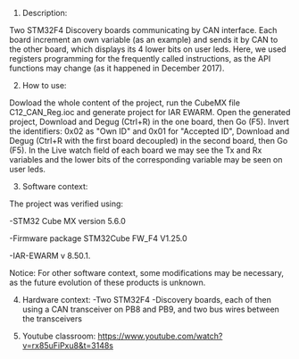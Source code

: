 1. Description:

Two STM32F4 Discovery boards communicating by CAN interface. Each board increment an own variable (as an example) and
sends it by CAN to the other board, which displays its 4 lower bits on user leds. 
Here, we used registers programming for the frequently called instructions, as the API functions may change (as it happened in December 2017). 

2. How to use:

Dowload the whole content of the project, run the CubeMX file C12_CAN_Reg.ioc and generate project for IAR EWARM. 
Open the generated project, Download and Degug (Ctrl+R) in the one board, then Go (F5). 
Invert the identifiers: 0x02 as "Own ID" and 0x01 for "Accepted ID", Download and Degug (Ctrl+R with the first board decoupled) in the second board, then Go (F5). 
In the Live watch field of each board we may see the Tx and Rx variables and the lower bits of the corresponding variable may be seen on user leds. 

3. Software context:

The project was verified using:

-STM32 Cube MX version 5.6.0

-Firmware package STM32Cube FW_F4 V1.25.0

-IAR-EWARM v 8.50.1.

Notice: For other software context, some modifications may be necessary, as the future evolution of these products is unknown.

4. Hardware context:
-Two STM32F4 -Discovery boards, each of then using a CAN transceiver on PB8 and PB9, and two bus wires between the transceivers

5. Youtube classroom: https://www.youtube.com/watch?v=rx85uFiPxu8&t=3148s
